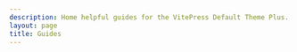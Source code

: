```yaml
---
description: Home helpful guides for the VitePress Default Theme Plus.
layout: page
title: Guides
---
```


<script setup>
import {VPLCollectionPage, VPLCollectionPageTitle, VPLCollectionItems} from '@lando/vitepress-theme-default-plus'
import {useCollection} from '@lando/vitepress-theme-default-plus';

const {pages} = useCollection('post');
</script>

<VPLCollectionPage>
  <VPLCollectionPageTitle>
    <template #title>
      DAT BLOG
    </template>
    <template #lead>
      stuyff adn thiangsoejp
      oj pgojseg
    </template>
  </VPLCollectionPageTitle>
  <VPLCollectionItems :pager="2" :items="pages" more="date"/>
</VPLCollectionPage>
